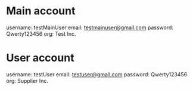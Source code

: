 # Main account
username: testMainUser
email: testmainuser@gmail.com
password: Qwerty123456
org: Test Inc.

# User account
username: testUser
email: testuser@gmail.com
password: Qwerty123456
org: Supplier Inc.
